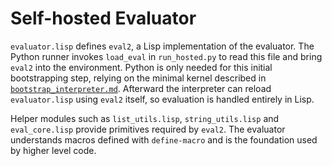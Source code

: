 # Self-hosted Evaluator

`evaluator.lisp` defines `eval2`, a Lisp implementation of the evaluator.  The
Python runner invokes `load_eval` in `run_hosted.py` to read this file and bring
`eval2` into the environment.  Python is only needed for this initial
bootstrapping step, relying on the minimal kernel described in
[`bootstrap_interpreter.md`](bootstrap_interpreter.md).  Afterward the
interpreter can reload `evaluator.lisp` using `eval2` itself, so evaluation is
handled entirely in Lisp.

Helper modules such as `list_utils.lisp`, `string_utils.lisp` and
`eval_core.lisp` provide primitives required by `eval2`.  The evaluator
understands macros defined with `define-macro` and is the foundation used by
higher level code.
